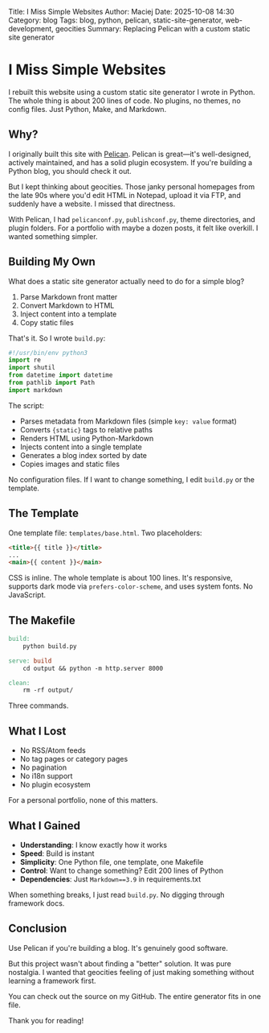 Title: I Miss Simple Websites
Author: Maciej
Date: 2025-10-08 14:30
Category: blog
Tags: blog, python, pelican, static-site-generator, web-development, geocities
Summary: Replacing Pelican with a custom static site generator

# I Miss Simple Websites

I rebuilt this website using a custom static site generator I wrote in Python. The whole thing is about 200 lines of code. No plugins, no themes, no config files. Just Python, Make, and Markdown.

## Why?

I originally built this site with [Pelican](https://getpelican.com/). Pelican is great—it's well-designed, actively maintained, and has a solid plugin ecosystem. If you're building a Python blog, you should check it out.

But I kept thinking about geocities. Those janky personal homepages from the late 90s where you'd edit HTML in Notepad, upload it via FTP, and suddenly have a website. I missed that directness.

With Pelican, I had `pelicanconf.py`, `publishconf.py`, theme directories, and plugin folders. For a portfolio with maybe a dozen posts, it felt like overkill. I wanted something simpler.

## Building My Own

What does a static site generator actually need to do for a simple blog?

1. Parse Markdown front matter
2. Convert Markdown to HTML
3. Inject content into a template
4. Copy static files

That's it. So I wrote `build.py`:

```python
#!/usr/bin/env python3
import re
import shutil
from datetime import datetime
from pathlib import Path
import markdown
```

The script:
- Parses metadata from Markdown files (simple `key: value` format)
- Converts `{static}` tags to relative paths
- Renders HTML using Python-Markdown
- Injects content into a single template
- Generates a blog index sorted by date
- Copies images and static files

No configuration files. If I want to change something, I edit `build.py` or the template.

## The Template

One template file: `templates/base.html`. Two placeholders:

```html
<title>{{ title }}</title>
...
<main>{{ content }}</main>
```

CSS is inline. The whole template is about 100 lines. It's responsive, supports dark mode via `prefers-color-scheme`, and uses system fonts. No JavaScript.

## The Makefile

```makefile
build:
    python build.py

serve: build
    cd output && python -m http.server 8000

clean:
    rm -rf output/
```

Three commands.

## What I Lost

- No RSS/Atom feeds
- No tag pages or category pages
- No pagination
- No i18n support
- No plugin ecosystem

For a personal portfolio, none of this matters.

## What I Gained

- **Understanding**: I know exactly how it works
- **Speed**: Build is instant
- **Simplicity**: One Python file, one template, one Makefile
- **Control**: Want to change something? Edit 200 lines of Python
- **Dependencies**: Just `Markdown==3.9` in requirements.txt

When something breaks, I just read `build.py`. No digging through framework docs.

## Conclusion

Use Pelican if you're building a blog. It's genuinely good software.

But this project wasn't about finding a "better" solution. It was pure nostalgia. I wanted that geocities feeling of just making something without learning a framework first.

You can check out the source on my GitHub. The entire generator fits in one file.

Thank you for reading!
